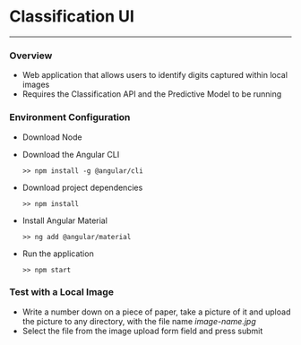 # Classification UI

---

### Overview

- Web application that allows users to identify digits captured within local images
- Requires the Classification API and the Predictive Model to be running



### Environment Configuration

- Download Node

- Download the Angular CLI

  ```
  >> npm install -g @angular/cli
  ```

- Download project dependencies

  ```
  >> npm install
  ```

- Install Angular Material

  ```
  >> ng add @angular/material
  ```

- Run the application

  ```
  >> npm start
  ```

  

### Test with a Local Image

- Write a number down on a piece of paper, take a picture of it and upload the picture to any directory, with the file name *image-name.jpg*
- Select the file from the image upload form field and press submit